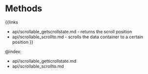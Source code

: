 
Methods
=======

{{links
- api/scrollable_getscrollstate.md - returns the scroll position
- api/scrollable_scrollto.md - scrolls the data container to a certain position
}}

@index:
- api/scrollable_getscrollstate.md
- api/scrollable_scrollto.md


